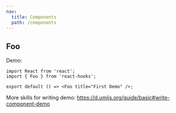 ```yaml
---
nav:
  title: Components
  path: /components
---
```


## Foo

Demo:

```tsx
import React from 'react';
import { Foo } from 'react-hooks';

export default () => <Foo title="First Demo" />;
```

More skills for writing demo: https://d.umijs.org/guide/basic#write-component-demo
